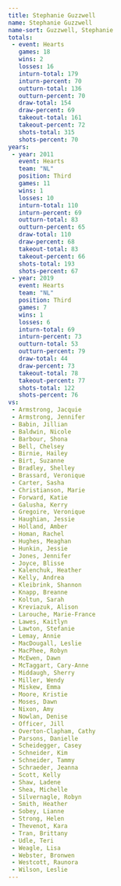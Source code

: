 ```yaml
---
title: Stephanie Guzzwell
name: Stephanie Guzzwell
name-sort: Guzzwell, Stephanie
totals:
 - event: Hearts
   games: 18
   wins: 2
   losses: 16
   inturn-total: 179
   inturn-percent: 70
   outturn-total: 136
   outturn-percent: 70
   draw-total: 154
   draw-percent: 69
   takeout-total: 161
   takeout-percent: 72
   shots-total: 315
   shots-percent: 70
years:
 - year: 2011
   event: Hearts
   team: "NL"
   position: Third
   games: 11
   wins: 1
   losses: 10
   inturn-total: 110
   inturn-percent: 69
   outturn-total: 83
   outturn-percent: 65
   draw-total: 110
   draw-percent: 68
   takeout-total: 83
   takeout-percent: 66
   shots-total: 193
   shots-percent: 67
 - year: 2019
   event: Hearts
   team: "NL"
   position: Third
   games: 7
   wins: 1
   losses: 6
   inturn-total: 69
   inturn-percent: 73
   outturn-total: 53
   outturn-percent: 79
   draw-total: 44
   draw-percent: 73
   takeout-total: 78
   takeout-percent: 77
   shots-total: 122
   shots-percent: 76
vs:
 - Armstrong, Jacquie
 - Armstrong, Jennifer
 - Babin, Jillian
 - Baldwin, Nicole
 - Barbour, Shona
 - Bell, Chelsey
 - Birnie, Hailey
 - Birt, Suzanne
 - Bradley, Shelley
 - Brassard, Veronique
 - Carter, Sasha
 - Christianson, Marie
 - Forward, Katie
 - Galusha, Kerry
 - Gregoire, Veronique
 - Haughian, Jessie
 - Holland, Amber
 - Homan, Rachel
 - Hughes, Meaghan
 - Hunkin, Jessie
 - Jones, Jennifer
 - Joyce, Blisse
 - Kalenchuk, Heather
 - Kelly, Andrea
 - Kleibrink, Shannon
 - Knapp, Breanne
 - Koltun, Sarah
 - Kreviazuk, Alison
 - Larouche, Marie-France
 - Lawes, Kaitlyn
 - Lawton, Stefanie
 - Lemay, Annie
 - MacDougall, Leslie
 - MacPhee, Robyn
 - McEwen, Dawn
 - McTaggart, Cary-Anne
 - Middaugh, Sherry
 - Miller, Wendy
 - Miskew, Emma
 - Moore, Kristie
 - Moses, Dawn
 - Nixon, Amy
 - Nowlan, Denise
 - Officer, Jill
 - Overton-Clapham, Cathy
 - Parsons, Danielle
 - Scheidegger, Casey
 - Schneider, Kim
 - Schneider, Tammy
 - Schraeder, Jeanna
 - Scott, Kelly
 - Shaw, Ladene
 - Shea, Michelle
 - Silvernagle, Robyn
 - Smith, Heather
 - Sobey, Lianne
 - Strong, Helen
 - Thevenot, Kara
 - Tran, Brittany
 - Udle, Teri
 - Weagle, Lisa
 - Webster, Bronwen
 - Westcott, Raunora
 - Wilson, Leslie
---
```

